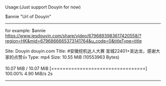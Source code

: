 Usage:(Just support Douyin for now)

$annie "Url of Douyin"

******************************************************
for example: 
$annie https://www.iesdouyin.com/share/video/6796893983617420558/?region=HK&mid=6796866665373141764&u_code=0&titleType=title

Site:  Douyin douyin.com
Title:  #安徽挖机达人大赛 宣城22401+吴达龙，感谢大家的点赞👍
Type:  mp4
Size:   10.55 MiB (10553963 Bytes)

10.07 MiB / 10.07 MiB [=================================] 100.00% 4.90 MiB/s 2s

******************************************************
